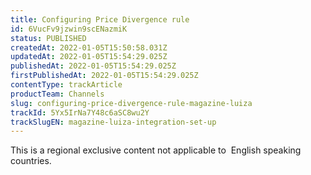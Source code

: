 ```yaml
---
title: Configuring Price Divergence rule
id: 6VucFv9jzwin9scENazmiK
status: PUBLISHED
createdAt: 2022-01-05T15:50:58.031Z
updatedAt: 2022-01-05T15:54:29.025Z
publishedAt: 2022-01-05T15:54:29.025Z
firstPublishedAt: 2022-01-05T15:54:29.025Z
contentType: trackArticle
productTeam: Channels
slug: configuring-price-divergence-rule-magazine-luiza
trackId: 5Yx5IrNa7Y48c6aSC8wu2Y
trackSlugEN: magazine-luiza-integration-set-up
---
```


<div class="alert alert-warning" role="alert">This is a regional exclusive content not applicable to 
English speaking countries.</div>

